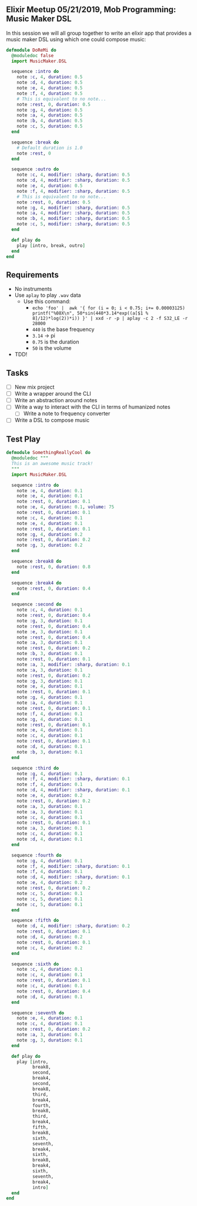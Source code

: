 ## Elixir Meetup 05/21/2019, Mob Programming: Music Maker DSL

In this session we will all group together to write an elixir app that provides
a music maker DSL using which one could compose music:

```elixir
defmodule DoReMi do
  @moduledoc false
  import MusicMaker.DSL

  sequence :intro do
    note :c, 4, duration: 0.5
    note :d, 4, duration: 0.5
    note :e, 4, duration: 0.5
    note :f, 4, duration: 0.5
    # This is equivalent to no note...
    note :rest, 0, duration: 0.5
    note :g, 4, duration: 0.5
    note :a, 4, duration: 0.5
    note :b, 4, duration: 0.5
    note :c, 5, duration: 0.5
  end

  sequence :break do
    # Default duration is 1.0
    note :rest, 0
  end

  sequence :outro do
    note :c, 4, modifier: :sharp, duration: 0.5
    note :d, 4, modifier: :sharp, duration: 0.5
    note :e, 4, duration: 0.5
    note :f, 4, modifier: :sharp, duration: 0.5
    # This is equivalent to no note...
    note :rest, 0, duration: 0.5
    note :g, 4, modifier: :sharp, duration: 0.5
    note :a, 4, modifier: :sharp, duration: 0.5
    note :b, 4, modifier: :sharp, duration: 0.5
    note :c, 5, modifier: :sharp, duration: 0.5
  end

  def play do
    play [intro, break, outro]
  end
end
```

## Requirements

- No instruments
- Use `aplay` to play `.wav` data
  * Use this command:
    - `echo 'foo' |  awk '{ for (i = 0; i < 0.75; i+= 0.00003125) printf("%08X\n", 50*sin(440*3.14*exp((a[$1 % 8]/12)*log(2))*i)) }' | xxd -r -p | aplay -c 2 -f S32_LE -r 28000`
    - `440` is the base frequency
    - `3.14` -> pi
    - `0.75` is the duration
    - `50` is the volume
- TDD!


## Tasks

- [ ] New mix project
- [ ] Write a wrapper around the CLI
- [ ] Write an abstraction around notes
- [ ] Write a way to interact with the CLI in terms of humanized notes
    - [ ] Write a note to frequency converter
- [ ] Write a DSL to compose music

## Test Play

```elixir
defmodule SomethingReallyCool do
  @moduledoc """
  This is an awesome music track!
  """
  import MusicMaker.DSL

  sequence :intro do
    note :e, 4, duration: 0.1
    note :e, 4, duration: 0.1
    note :rest, 0, duration: 0.1
    note :e, 4, duration: 0.1, volume: 75
    note :rest, 0, duration: 0.1
    note :c, 4, duration: 0.1
    note :e, 4, duration: 0.1
    note :rest, 0, duration: 0.1
    note :g, 4, duration: 0.2
    note :rest, 0, duration: 0.2
    note :g, 3, duration: 0.2
  end

  sequence :break8 do
    note :rest, 0, duration: 0.8
  end

  sequence :break4 do
    note :rest, 0, duration: 0.4
  end

  sequence :second do
    note :c, 4, duration: 0.1
    note :rest, 0, duration: 0.4
    note :g, 3, duration: 0.1
    note :rest, 0, duration: 0.4
    note :e, 3, duration: 0.1
    note :rest, 0, duration: 0.4
    note :a, 3, duration: 0.1
    note :rest, 0, duration: 0.2
    note :b, 3, duration: 0.1
    note :rest, 0, duration: 0.1
    note :a, 3, modifier: :sharp, duration: 0.1
    note :a, 3, duration: 0.1
    note :rest, 0, duration: 0.2
    note :g, 3, duration: 0.1
    note :e, 4, duration: 0.1
    note :rest, 0, duration: 0.1
    note :g, 4, duration: 0.1
    note :a, 4, duration: 0.1
    note :rest, 0, duration: 0.1
    note :f, 4, duration: 0.1
    note :g, 4, duration: 0.1
    note :rest, 0, duration: 0.1
    note :e, 4, duration: 0.1
    note :c, 4, duration: 0.1
    note :rest, 0, duration: 0.1
    note :d, 4, duration: 0.1
    note :b, 3, duration: 0.1
  end

  sequence :third do
    note :g, 4, duration: 0.1
    note :f, 4, modifier: :sharp, duration: 0.1
    note :f, 4, duration: 0.1
    note :d, 4, modifier: :sharp, duration: 0.1
    note :e, 4, duration: 0.2
    note :rest, 0, duration: 0.2
    note :a, 3, duration: 0.1
    note :a, 3, duration: 0.1
    note :c, 4, duration: 0.1
    note :rest, 0, duration: 0.1
    note :a, 3, duration: 0.1
    note :c, 4, duration: 0.1
    note :d, 4, duration: 0.1
  end

  sequence :fourth do
    note :g, 4, duration: 0.1
    note :f, 4, modifier: :sharp, duration: 0.1
    note :f, 4, duration: 0.1
    note :d, 4, modifier: :sharp, duration: 0.1
    note :e, 4, duration: 0.2
    note :rest, 0, duration: 0.2
    note :c, 5, duration: 0.1
    note :c, 5, duration: 0.1
    note :c, 5, duration: 0.1
  end

  sequence :fifth do
    note :d, 4, modifier: :sharp, duration: 0.2
    note :rest, 0, duration: 0.1
    note :d, 4, duration: 0.2
    note :rest, 0, duration: 0.1
    note :c, 4, duration: 0.2
  end

  sequence :sixth do
    note :c, 4, duration: 0.1
    note :c, 4, duration: 0.1
    note :rest, 0, duration: 0.1
    note :c, 4, duration: 0.1
    note :rest, 0, duration: 0.4
    note :d, 4, duration: 0.1
  end

  sequence :seventh do
    note :e, 4, duration: 0.1
    note :c, 4, duration: 0.1
    note :rest, 0, duration: 0.2
    note :a, 3, duration: 0.1
    note :g, 3, duration: 0.1
  end

  def play do
    play [intro,
          break8,
          second,
          break4,
          second,
          break8,
          third,
          break4,
          fourth,
          break8,
          third,
          break4,
          fifth,
          break8,
          sixth,
          seventh,
          break4,
          sixth,
          break8,
          break4,
          sixth,
          seventh,
          break4,
          intro]
  end
end
```
